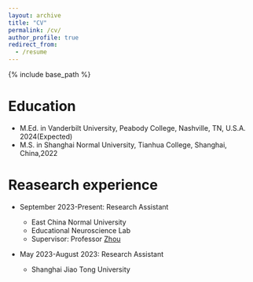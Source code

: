 ```yaml
---
layout: archive
title: "CV"
permalink: /cv/
author_profile: true
redirect_from:
  - /resume
---
```


{% include base_path %}

Education
======
* M.Ed. in Vanderbilt University, Peabody College, Nashville, TN, U.S.A. 2024(Expected)
* M.S. in Shanghai Normal University, Tianhua College, Shanghai, China,2022

Reasearch experience
======
* September 2023-Present: Research Assistant
  * East China Normal University
  * Educational Neuroscience Lab
  * Supervisor: Professor [Zhou](http://www.ed.ecnu.edu.cn/en/?teacher=zhou-jiaxian)

* May 2023-August 2023: Research Assistant
  * Shanghai Jiao Tong University


